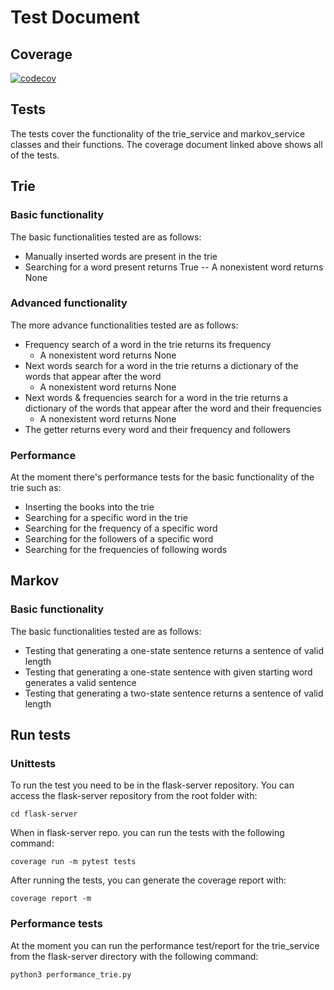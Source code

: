 # Test Document

## Coverage
[![codecov](https://codecov.io/gh/kodtld/Markov-s-Letters/branch/master/graph/badge.svg?token=GZHXEZIJ17)](https://codecov.io/gh/kodtld/Markov-s-Letters)

## Tests
The tests cover the functionality of the trie_service and markov_service classes and their functions.
The coverage document linked above shows all of the tests. 

## Trie

### Basic functionality
The basic functionalities tested are as follows:
- Manually inserted words are present in the trie
- Searching for a word present returns True
-- A nonexistent word returns None

### Advanced functionality
The more advance functionalities tested are as follows:
- Frequency search of a word in the trie returns its frequency
  - A nonexistent word returns None
- Next words search for a word in the trie returns a dictionary of the words that appear after the word
  - A nonexistent word returns None
- Next words & frequencies search for a word in the trie returns a dictionary of the words that appear after the word and their frequencies
  - A nonexistent word returns None
- The getter returns every word and their frequency and followers

### Performance
At the moment there's performance tests for the basic functionality of the trie such as:
- Inserting the books into the trie
- Searching for a specific word in the trie
- Searching for the frequency of a specific word
- Searching for the followers of a specific word
- Searching for the frequencies of following words

## Markov
### Basic functionality
The basic functionalities tested are as follows:
- Testing that generating a one-state sentence returns a sentence of valid length
- Testing that generating a one-state sentence with given starting word generates a valid sentence
- Testing that generating a two-state sentence returns a sentence of valid length

## Run tests
### Unittests
To run the test you need to be in the flask-server repository.
You can access the flask-server repository from the root folder with:
```
cd flask-server
```
When in flask-server repo. you can run the tests with the following command:
```
coverage run -m pytest tests
```
After running the tests, you can generate the coverage report with:
```
coverage report -m

```
### Performance tests
At the moment you can run the performance test/report for the trie_service from the flask-server directory with the following command:
```
python3 performance_trie.py
```
